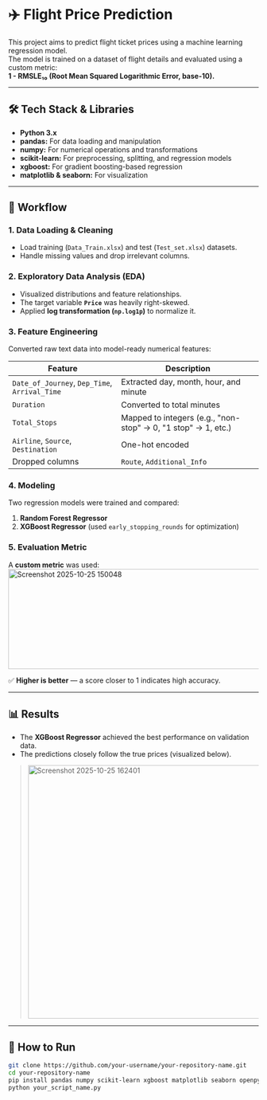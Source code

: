 # ✈️ Flight Price Prediction

This project aims to predict flight ticket prices using a machine learning regression model.  
The model is trained on a dataset of flight details and evaluated using a custom metric:  
**1 - RMSLE₁₀ (Root Mean Squared Logarithmic Error, base-10).**

---

## 🛠️ Tech Stack & Libraries

- **Python 3.x**
- **pandas:** For data loading and manipulation  
- **numpy:** For numerical operations and transformations  
- **scikit-learn:** For preprocessing, splitting, and regression models  
- **xgboost:** For gradient boosting-based regression  
- **matplotlib & seaborn:** For visualization  

---

## 🧭 Workflow

### 1. Data Loading & Cleaning
- Load training (`Data_Train.xlsx`) and test (`Test_set.xlsx`) datasets.  
- Handle missing values and drop irrelevant columns.

### 2. Exploratory Data Analysis (EDA)
- Visualized distributions and feature relationships.  
- The target variable **`Price`** was heavily right-skewed.  
- Applied **log transformation (`np.log1p`)** to normalize it.

### 3. Feature Engineering
Converted raw text data into model-ready numerical features:

| Feature | Description |
|----------|--------------|
| `Date_of_Journey`, `Dep_Time`, `Arrival_Time` | Extracted day, month, hour, and minute |
| `Duration` | Converted to total minutes |
| `Total_Stops` | Mapped to integers (e.g., "non-stop" → 0, "1 stop" → 1, etc.) |
| `Airline`, `Source`, `Destination` | One-hot encoded |
| Dropped columns | `Route`, `Additional_Info` |

### 4. Modeling
Two regression models were trained and compared:
1. **Random Forest Regressor**
2. **XGBoost Regressor** (used `early_stopping_rounds` for optimization)

### 5. Evaluation Metric
A **custom metric** was used:
<img width="1095" height="201" alt="Screenshot 2025-10-25 150048" src="https://github.com/user-attachments/assets/985ebf86-fe96-4639-a9f8-37ce1962e0f6" />


✅ **Higher is better** — a score closer to 1 indicates high accuracy.

---

## 📊 Results

- The **XGBoost Regressor** achieved the best performance on validation data.  
- The predictions closely follow the true prices (visualized below).  

><img width="878" height="509" alt="Screenshot 2025-10-25 162401" src="https://github.com/user-attachments/assets/59250e9e-34e5-45c7-a78f-5373dbda1105" />


---

## 🚀 How to Run

```bash
git clone https://github.com/your-username/your-repository-name.git
cd your-repository-name
pip install pandas numpy scikit-learn xgboost matplotlib seaborn openpyxl
python your_script_name.py
